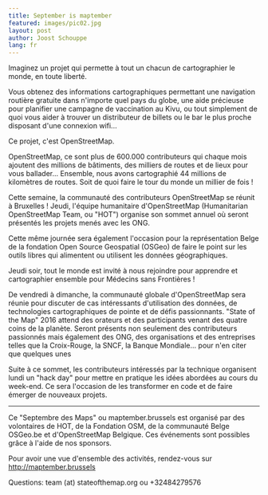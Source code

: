 ```yaml
---
title: September is maptember
featured: images/pic02.jpg
layout: post
author: Joost Schouppe
lang: fr
---
```


Imaginez un projet qui permette à tout un chacun de cartographier le monde, en toute liberté.

Vous obtenez des informations cartographiques permettant une navigation routière gratuite dans n'importe quel pays du globe, une aide précieuse pour planifier une campagne de vaccination au Kivu, ou tout simplement de quoi vous aider à trouver un distributeur de billets ou le bar le plus proche disposant d'une connexion wifi...


Ce projet, c'est OpenStreetMap.


OpenStreetMap, ce sont plus de 600.000 contributeurs qui chaque mois ajoutent des millions de bâtiments, des milliers de routes et de lieux pour vous ballader...  Ensemble, nous avons cartographié 44 millions de kilomètres de routes.  Soit de quoi faire le tour du monde un millier de fois !


Cette semaine, la communauté des contributeurs OpenStreetMap se réunit à Bruxelles ! Jeudi, l'équipe humanitaire d'OpenStreetMap (Humanitarian OpenStreetMap Team, ou "HOT") organise son sommet annuel où seront présentés les projets menés avec les ONG.

Cette même journée sera également l'occasion pour la représentation Belge de la fondation Open Source Geospatial (OSGeo) de faire le point sur les outils libres qui alimentent ou utilisent les données géographiques. 

Jeudi soir, tout le monde est invité à nous rejoindre pour apprendre et cartographier ensemble pour Médecins sans Frontières !


De vendredi à dimanche, la communauté globale d'OpenStreetMap sera réunie pour discuter de cas intéressants d'utilisation des données, de technologies cartographiques de pointe et de défis passionnants.  "State of the Map" 2016 attend des orateurs et des participants venant des quatre coins de la planète. Seront présents non seulement des contributeurs passionnés mais également des ONG, des organisations et des entreprises telles que la Croix-Rouge, la SNCF, la Banque Mondiale... pour n'en citer que quelques unes 

Suite à ce sommet, les contributeurs intéressés par la technique organisent lundi un "hack day" pour mettre en pratique les idées abordées au cours du week-end.  Ce sera l'occasion de les transformer en code et de faire émerger de nouveaux projets.


---

 

Ce "Septembre des Maps" ou maptember.brussels est organisé par des volontaires de HOT, de la Fondation OSM, de la communauté Belge OSGeo.be et d'OpenStreetMap Belgique.  Ces événements sont possibles grâce à l'aide de nos sponsors.

 

Pour avoir une vue d'ensemble des activités, rendez-vous sur <http://maptember.brussels>

Questions: team (at) stateofthemap.org ou +32484279576
